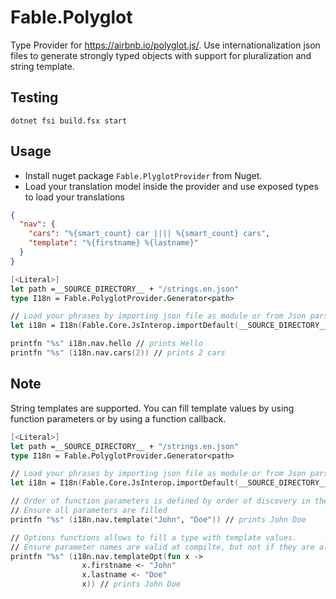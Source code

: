 # Fable.Polyglot

Type Provider for https://airbnb.io/polyglot.js/. Use internationalization json files to generate strongly typed objects with support for pluralization and string template.

## Testing

```shell
dotnet fsi build.fsx start
```

## Usage

- Install nuget package `Fable.PlyglotProvider` from Nuget.
- Load your translation model inside the provider and use exposed types to load your translations

```json
{
  "nav": {
    "cars": "%{smart_count} car |||| %{smart_count} cars",
    "template": "%{firstname} %{lastname}"
  }
}
```

```fsharp
[<Literal>]
let path =__SOURCE_DIRECTORY__ + "/strings.en.json"
type I18n = Fable.PolyglotProvider.Generator<path>

// Load your phrases by importing json file as module or from Json parse
let i18n = I18n(Fable.Core.JsInterop.importDefault(__SOURCE_DIRECTORY__ + "/strings.en.json"), "en")

printfn "%s" i18n.nav.hello // prints Hello
printfn "%s" (i18n.nav.cars(2)) // prints 2 cars
```

## Note

String templates are supported. You can fill template values by using function parameters or by using a function callback.

```fsharp
[<Literal>]
let path =__SOURCE_DIRECTORY__ + "/strings.en.json"
type I18n = Fable.PolyglotProvider.Generator<path>

// Load your phrases by importing json file as module or from Json parse
let i18n = I18n(Fable.Core.JsInterop.importDefault(__SOURCE_DIRECTORY__ + "/strings.en.json"), "en")

// Order of function parameters is defined by order of discovery in the template string.
// Ensure all parameters are filled
printfn "%s" (i18n.nav.template("John", "Doe")) // prints John Doe

// Options functions allows to fill a type with template values.
// Ensure parameter names are valid at compilte, but not if they are all set
printfn "%s" (i18n.nav.templateOpt(fun x ->
                x.firstname <- "John"
                x.lastname <- "Doe"
                x)) // prints John Doe

```